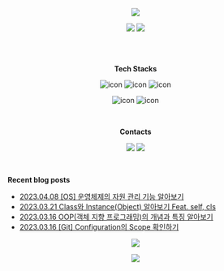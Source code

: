 <p align="center">
<img src="https://capsule-render.vercel.app/api?&type=waving&color=timeAuto&height=180&section=header&text=JS's%20Hub&fontSize=50&animation=fadeIn&fontAlignY=45" />
</p>

<p align="center">
<img src="https://github-readme-stats-git-master-woodywarhol9.vercel.app/api?username=woodywarhol9&show_icons=true&theme=dark">
<a href= "https://solved.ac/woodywarhol9"><img src="http://mazassumnida.wtf/api/generate_badge?boj=woodywarhol9"></a>

</p>

<br>
<br>

<p align="center">
<b>Tech Stacks</b>
</p>

<p align="center">
<img alt= "icon", src ="https://img.shields.io/badge/python-3776AB?style=flat&logo=python&logoColor=white">
<img alt= "icon", src ="https://img.shields.io/badge/mysql-4479A1?style=flat&logo=mysql&logoColor=white">
<img alt= "icon", src ="https://img.shields.io/badge/fastapi-009688?style=flat&logo=fastapi&logoColor=white">
</p>

<p align="center">
<img alt= "icon", src ="https://img.shields.io/badge/pytorch-EE4C2C?style=flat&logo=pytorch&logoColor=white">
<img alt= "icon", src ="https://img.shields.io/badge/pytorchlightning-792EE5?style=flat&logo=pytorchlightning&logoColor=white">
</p> 

<br>
  
<p align="center">
<b>Contacts</b>
</p>

<p align="center">
<a href= "mailto:woodywarhol9@gmail.com"><img src ="https://img.shields.io/badge/gmail-EA4335?style=flat&logo=gmail&logoColor=white"/></a>
<a href= "https://only-wanna.tistory.com/"><img src ="https://img.shields.io/badge/tistory-000000?style=flat&logo=tistory&logoColor=white"/></a>
</p>

<br>


<b>Recent blog posts</b>
- [2023.04.08 [OS] 운영체제의 자원 관리 기능 알아보기](https://only-wanna.tistory.com/entry/OS-%EC%9A%B4%EC%98%81%EC%B2%B4%EC%A0%9C%EC%9D%98-%EC%9E%90%EC%9B%90-%EA%B4%80%EB%A6%AC-%EA%B8%B0%EB%8A%A5-%EC%95%8C%EC%95%84%EB%B3%B4%EA%B8%B0) <br>
- [2023.03.21 Class와 Instance(Object) 알아보기 Feat. self, cls](https://only-wanna.tistory.com/entry/Class%EC%99%80-InstanceObject-%EC%95%8C%EC%95%84%EB%B3%B4%EA%B8%B0-Feat-self-cls) <br>
- [2023.03.16 OOP(객체 지향 프로그래밍)의 개념과 특징 알아보기](https://only-wanna.tistory.com/entry/OOP%EA%B0%9D%EC%B2%B4-%EC%A7%80%ED%96%A5-%ED%94%84%EB%A1%9C%EA%B7%B8%EB%9E%98%EB%B0%8D%EC%9D%98-%EA%B0%9C%EB%85%90%EA%B3%BC-%ED%8A%B9%EC%A7%95-%EC%95%8C%EC%95%84%EB%B3%B4%EA%B8%B0) <br>
- [2023.03.16 [Git] Configuration의 Scope 확인하기](https://only-wanna.tistory.com/entry/Git-Configuration%EC%9D%98-Scope-%ED%99%95%EC%9D%B8%ED%95%98%EA%B8%B0) <br>

<p align="center">
<img src="https://hits.seeyoufarm.com/api/count/incr/badge.svg?url=https%3A%2F%2Fgithub.com%2FWoodywarhol9%2Fwoodywarhol9&count_bg=%2379C83D&title_bg=%23555555&icon=&icon_color=%23E7E7E7&title=hits&edge_flat=false" />
</p>

<p align="center">
<img src="https://capsule-render.vercel.app/api?type=waving&color=timeAuto&height=100&section=footer" />
</p>
